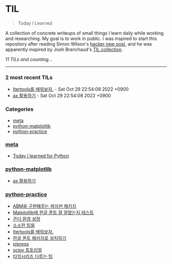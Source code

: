 # TIL
> Today I Learned

A collection of concrete writeups of small things I learn daily while working
and researching. My goal is to work in public. I was inspired to start this
repository after reading Simon Wilson's [hacker new post][1], and he was
apparently inspired by Josh Branchaud's [TIL collection][2].


_11 TILs and counting..._

---

### 2 most recent TILs

- [Itertools를 배워보자.](python-practice/itertools.md) - Sat Oct 29 22:54:08 2022 +0900
- [ax 활용하기](python-matplotlib/figax-mean.md) - Sat Oct 29 22:54:08 2022 +0900

### Categories

- [meta](#meta)
- [python-matplotlib](#python-matplotlib)
- [python-practice](#python-practice)

### [meta](#meta)
- [Today I learned for Python](meta/today-i-learned.md)

### [python-matplotlib](#python-matplotlib)
- [ax 활용하기](python-matplotlib/figax-mean.md)

### [python-practice](#python-practice)
- [ABM을 구현해주는 파이썬 패키지](python-practice/agentpy.md)
- [Matplotlib에 한글 폰트 잘 깔렸는지 테스트](python-practice/check-matplotlb-korfont.md)
- [콘다 환경 설정](python-practice/conda-env.md)
- [소소한 팁들](python-practice/cookies-of-coding.md)
- [Itertools를 배워보자.](python-practice/itertools.md)
- [한글 폰트 패키지로 설치하기](python-practice/korfont-by-pip.md)
- [pipreqs](python-practice/pipreqs.md)
- [scipy 튜토리얼](python-practice/scientific-python.md)
- [타임시리즈 다루는 팁](python-practice/time-series-handling-1.md)

[1]: https://simonwillison.net/2020/Apr/20/self-rewriting-readme/
[2]: https://github.com/jbranchaud/til

